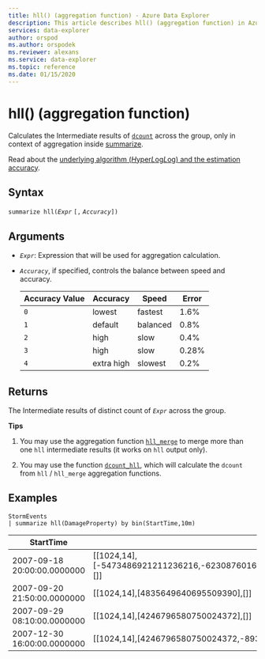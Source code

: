 ```yaml
---
title: hll() (aggregation function) - Azure Data Explorer
description: This article describes hll() (aggregation function) in Azure Data Explorer.
services: data-explorer
author: orspod
ms.author: orspodek
ms.reviewer: alexans
ms.service: data-explorer
ms.topic: reference
ms.date: 01/15/2020
---
```

# hll() (aggregation function)

Calculates the Intermediate results of [`dcount`](dcount-aggfunction.md) across the group, only in context of aggregation inside [summarize](summarizeoperator.md).

Read about the [underlying algorithm (*H*yper*L*og*L*og) and the estimation accuracy](dcount-aggfunction.md#estimation-accuracy).

## Syntax

`summarize hll(`*`Expr`* `[,` *`Accuracy`*`])`

## Arguments

* *`Expr`*: Expression that will be used for aggregation calculation. 
* *`Accuracy`*, if specified, controls the balance between speed and accuracy.

  |Accuracy Value |Accuracy  |Speed  |Error  |
  |---------|---------|---------|---------|
  |`0` | lowest | fastest | 1.6% |
  |`1` | default  | balanced | 0.8% |
  |`2` | high | slow | 0.4%  |
  |`3` | high | slow | 0.28% |
  |`4` | extra high | slowest | 0.2% |
	
## Returns

The Intermediate results of distinct count of *`Expr`* across the group.
 
**Tips**

1. You may use the aggregation function [`hll_merge`](hll-merge-aggfunction.md) to merge more than one `hll` intermediate results (it works on `hll` output only).

1. You may use the function [`dcount_hll`](dcount-hllfunction.md), which will calculate the `dcount` from `hll` / `hll_merge` aggregation functions.

## Examples

<!-- csl: https://help.kusto.windows.net/Samples -->
```kusto
StormEvents
| summarize hll(DamageProperty) by bin(StartTime,10m)

```

|StartTime|`hll_DamageProperty`|
|---|---|
|2007-09-18 20:00:00.0000000|[[1024,14],[-5473486921211236216,-6230876016761372746,3953448761157777955,4246796580750024372],[]]|
|2007-09-20 21:50:00.0000000|[[1024,14],[4835649640695509390],[]]|
|2007-09-29 08:10:00.0000000|[[1024,14],[4246796580750024372],[]]|
|2007-12-30 16:00:00.0000000|[[1024,14],[4246796580750024372,-8936707700542868125],[]]|
